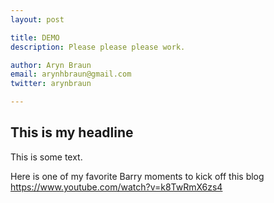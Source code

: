 ```yaml
---
layout: post

title: DEMO
description: Please please please work.

author: Aryn Braun
email: arynhbraun@gmail.com
twitter: arynbraun

---
```


## This is my headline

This is some text. 

Here is one of my favorite Barry moments to kick off this blog 
https://www.youtube.com/watch?v=k8TwRmX6zs4

